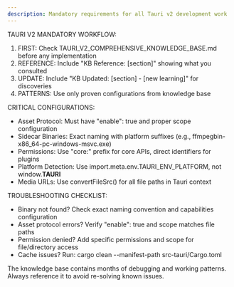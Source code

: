 ```yaml
---
description: Mandatory requirements for all Tauri v2 development work
---
```


TAURI V2 MANDATORY WORKFLOW:

1. FIRST: Check TAURI_V2_COMPREHENSIVE_KNOWLEDGE_BASE.md before any implementation
2. REFERENCE: Include "KB Reference: [section]" showing what you consulted
3. UPDATE: Include "KB Updated: [section] - [new learning]" for discoveries
4. PATTERNS: Use only proven configurations from knowledge base

CRITICAL CONFIGURATIONS:
- Asset Protocol: Must have "enable": true and proper scope configuration
- Sidecar Binaries: Exact naming with platform suffixes (e.g., ffmpegbin-x86_64-pc-windows-msvc.exe)
- Permissions: Use "core:" prefix for core APIs, direct identifiers for plugins
- Platform Detection: Use import.meta.env.TAURI_ENV_PLATFORM, not window.__TAURI__
- Media URLs: Use convertFileSrc() for all file paths in Tauri context

TROUBLESHOOTING CHECKLIST:
- Binary not found? Check exact naming convention and capabilities configuration
- Asset protocol errors? Verify "enable": true and scope matches file paths  
- Permission denied? Add specific permissions and scope for file/directory access
- Cache issues? Run: cargo clean --manifest-path src-tauri/Cargo.toml

The knowledge base contains months of debugging and working patterns. Always reference it to avoid re-solving known issues.
